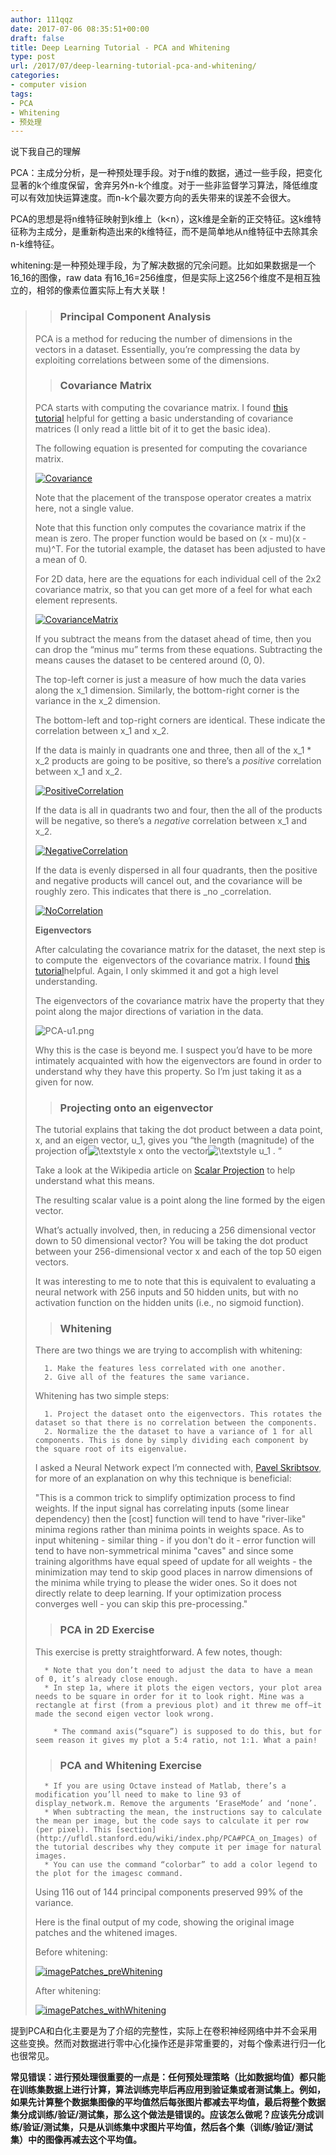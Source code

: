 ```yaml
---
author: 111qqz
date: 2017-07-06 08:35:51+00:00
draft: false
title: Deep Learning Tutorial - PCA and Whitening
type: post
url: /2017/07/deep-learning-tutorial-pca-and-whitening/
categories:
- computer vision
tags:
- PCA
- Whitening
- 预处理
---
```


说下我自己的理解

PCA：主成分分析，是一种预处理手段。对于n维的数据，通过一些手段，把变化显著的k个维度保留，舍弃另外n-k个维度。对于一些非监督学习算法，降低维度可以有效加快运算速度。而n-k个最次要方向的丢失带来的误差不会很大。

PCA的思想是将n维特征映射到k维上（k<n），这k维是全新的正交特征。这k维特征称为主成分，是重新构造出来的k维特征，而不是简单地从n维特征中去除其余n-k维特征。

whitening:是一种预处理手段，为了解决数据的冗余问题。比如如果数据是一个16_16的图像，raw data 有16_16=256维度，但是实际上这256个维度不是相互独立的，相邻的像素位置实际上有大关联！

<!-- more -->







<blockquote>

> 
> ### Principal Component Analysis
> 
> 
PCA is a method for reducing the number of dimensions in the vectors in a dataset. Essentially, you’re compressing the data by exploiting correlations between some of the dimensions.

> 
> ### Covariance Matrix
> 
> 
PCA starts with computing the covariance matrix. I found [this tutorial](http://stattrek.com/matrix-algebra/covariance-matrix.aspx) helpful for getting a basic understanding of covariance matrices (I only read a little bit of it to get the basic idea).

The following equation is presented for computing the covariance matrix.

[![Covariance](http://chrisjmccormick.files.wordpress.com/2014/06/covariance.png)
](https://chrisjmccormick.files.wordpress.com/2014/06/covariance.png)

Note that the placement of the transpose operator creates a matrix here, not a single value.

Note that this function only computes the covariance matrix if the mean is zero. The proper function would be based on (x - mu)(x - mu)^T. For the tutorial example, the dataset has been adjusted to have a mean of 0.

For 2D data, here are the equations for each individual cell of the 2x2 covariance matrix, so that you can get more of a feel for what each element represents.

[![CovarianceMatrix](http://chrisjmccormick.files.wordpress.com/2014/06/covariancematrix.png)
](https://chrisjmccormick.files.wordpress.com/2014/06/covariancematrix.png)

If you subtract the means from the dataset ahead of time, then you can drop the “minus mu” terms from these equations. Subtracting the means causes the dataset to be centered around (0, 0).

The top-left corner is just a measure of how much the data varies along the x_1 dimension. Similarly, the bottom-right corner is the variance in the x_2 dimension.

The bottom-left and top-right corners are identical. These indicate the correlation between x_1 and x_2.

If the data is mainly in quadrants one and three, then all of the x_1 * x_2 products are going to be positive, so there’s a _positive_ correlation between x_1 and x_2.

[![PositiveCorrelation](http://chrisjmccormick.files.wordpress.com/2014/06/positivecorrelation.png)
](https://chrisjmccormick.files.wordpress.com/2014/06/positivecorrelation.png)

If the data is all in quadrants two and four, then the all of the products will be negative, so there’s a _negative_ correlation between x_1 and x_2.

[![NegativeCorrelation](http://chrisjmccormick.files.wordpress.com/2014/06/negativecorrelation.png)
](https://chrisjmccormick.files.wordpress.com/2014/06/negativecorrelation.png)

If the data is evenly dispersed in all four quadrants, then the positive and negative products will cancel out, and the covariance will be roughly zero. This indicates that there is _no _correlation.

[![NoCorrelation](http://chrisjmccormick.files.wordpress.com/2014/06/nocorrelation.png)
](https://chrisjmccormick.files.wordpress.com/2014/06/nocorrelation.png)

**Eigenvectors**

After calculating the covariance matrix for the dataset, the next step is to compute the  eigenvectors of the covariance matrix. I found [this tutorial](http://www.math.hmc.edu/calculus/tutorials/eigenstuff/)helpful. Again, I only skimmed it and got a high level understanding.

The eigenvectors of the covariance matrix have the property that they point along the major directions of variation in the data.

![PCA-u1.png](http://ufldl.stanford.edu/wiki/images/thumb/b/b4/PCA-u1.png/600px-PCA-u1.png)


Why this is the case is beyond me. I suspect you’d have to be more intimately acquainted with how the eigenvectors are found in order to understand why they have this property. So I’m just taking it as a given for now.

> 
> ### Projecting onto an eigenvector
> 
> 
The tutorial explains that taking the dot product between a data point, x, and an eigen vector, u_1, gives you “the length (magnitude) of the projection of![\textstyle x](http://deeplearning.stanford.edu/wiki/images/math/f/6/c/f6c0f8758a1eb9c99c0bbe309ff2c5a5.png)
onto the vector![\textstyle u_1](http://deeplearning.stanford.edu/wiki/images/math/3/f/c/3fc01c8dc5d4c8c57cd758ec3a76283f.png)
. “

Take a look at the Wikipedia article on [Scalar Projection](http://en.wikipedia.org/wiki/Scalar_projection) to help understand what this means.

The resulting scalar value is a point along the line formed by the eigen vector.

What’s actually involved, then, in reducing a 256 dimensional vector down to 50 dimensional vector? You will be taking the dot product between your 256-dimensional vector x and each of the top 50 eigen vectors.

It was interesting to me to note that this is equivalent to evaluating a neural network with 256 inputs and 50 hidden units, but with no activation function on the hidden units (i.e., no sigmoid function).

> 
> ### Whitening
> 
> 
There are two things we are trying to accomplish with whitening:

> 
> 
      1. Make the features less correlated with one another.
      2. Give all of the features the same variance.

Whitening has two simple steps:

      1. Project the dataset onto the eigenvectors. This rotates the dataset so that there is no correlation between the components.
      2. Normalize the the dataset to have a variance of 1 for all components. This is done by simply dividing each component by the square root of its eigenvalue.

I asked a Neural Network expect I’m connected with, [Pavel Skribtsov](http://www.pawlin.com/), for more of an explanation on why this technique is beneficial:

"This is a common trick to simplify optimization process to find weights. If the input signal has correlating inputs (some linear dependency) then the [cost] function will tend to have "river-like" minima regions rather than minima points in weights space. As to input whitening - similar thing - if you don't do it - error function will tend to have non-symmetrical minima "caves" and since some training algorithms have equal speed of update for all weights - the minimization may tend to skip good places in narrow dimensions of the minima while trying to please the wider ones. So it does not directly relate to deep learning. If your optimization process converges well - you can skip this pre-processing."

> 
> ### PCA in 2D Exercise
> 
> 
This exercise is pretty straightforward. A few notes, though:

> 
> 
      * Note that you don’t need to adjust the data to have a mean of 0, it’s already close enough.
      * In step 1a, where it plots the eigen vectors, your plot area needs to be square in order for it to look right. Mine was a rectangle at first (from a previous plot) and it threw me off–it made the second eigen vector look wrong.

        * The command axis(“square”) is supposed to do this, but for seem reason it gives my plot a 5:4 ratio, not 1:1. What a pain!




> 
> ### PCA and Whitening Exercise
> 
> 

> 
> 
      * If you are using Octave instead of Matlab, there’s a modification you’ll need to make to line 93 of display_network.m. Remove the arguments ‘EraseMode’ and ‘none’.
      * When subtracting the mean, the instructions say to calculate the mean per image, but the code says to calculate it per row (per pixel). This [section](http://ufldl.stanford.edu/wiki/index.php/PCA#PCA_on_Images) of the tutorial describes why they compute it per image for natural images.
      * You can use the command “colorbar” to add a color legend to the plot for the imagesc command.

Using 116 out of 144 principal components preserved 99% of the variance.

Here is the final output of my code, showing the original image patches and the whitened images.

Before whitening:

[![imagePatches_preWhitening](http://chrisjmccormick.files.wordpress.com/2014/06/imagepatches_prewhitening.png)
](https://chrisjmccormick.files.wordpress.com/2014/06/imagepatches_prewhitening.png)

After whitening:

[![imagePatches_withWhitening](http://chrisjmccormick.files.wordpress.com/2014/06/imagepatches_withwhitening.png)
](https://chrisjmccormick.files.wordpress.com/2014/06/imagepatches_withwhitening.png)</blockquote>





提到PCA和白化主要是为了介绍的完整性，实际上在卷积神经网络中并不会采用这些变换。然而对数据进行零中心化操作还是非常重要的，对每个像素进行归一化也很常见。

**常见错误：进行预处理很重要的一点是：任何预处理策略（比如数据均值）都只能在训练集数据上进行计算，算法训练完毕后再应用到验证集或者测试集上。例如，如果先计算整个数据集图像的平均值然后每张图片都减去平均值，最后将整个数据集分成训练/验证/测试集，那么这个做法是错误的。应该怎么做呢？应该先分成训练/验证/测试集，只是从训练集中求图片平均值，然后各个集（训练/验证/测试集）中的图像再减去这个平均值。**
